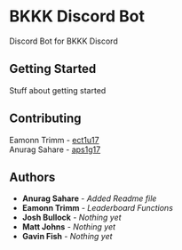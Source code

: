 # BKKK Discord Bot

Discord Bot for BKKK Discord

## Getting Started

Stuff about getting started

## Contributing

Eamonn Trimm  - [ect1u17](mailto:ect1u17@soton.ac.uk)  
Anurag Sahare - [aps1g17](mailto:aps1g17@soton.ac.uk)  


## Authors

* **Anurag Sahare** - *Added Readme file*
* **Eamonn Trimm** - *Leaderboard Functions*
* **Josh Bullock** - *Nothing yet*
* **Matt Johns** - *Nothing yet*
* **Gavin Fish** - *Nothing yet*

